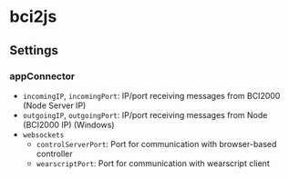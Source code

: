 # bci2js
## Settings
### appConnector
- `incomingIP`, `incomingPort`: IP/port receiving messages from BCI2000 (Node Server IP)
- `outgoingIP`, `outgoingPort`: IP/port receiving messages from Node (BCI2000 IP) (Windows)
- `websockets`
  - `controlServerPort`: Port for communication with browser-based controller
  - `wearscriptPort`: Port for communication with wearscript client
